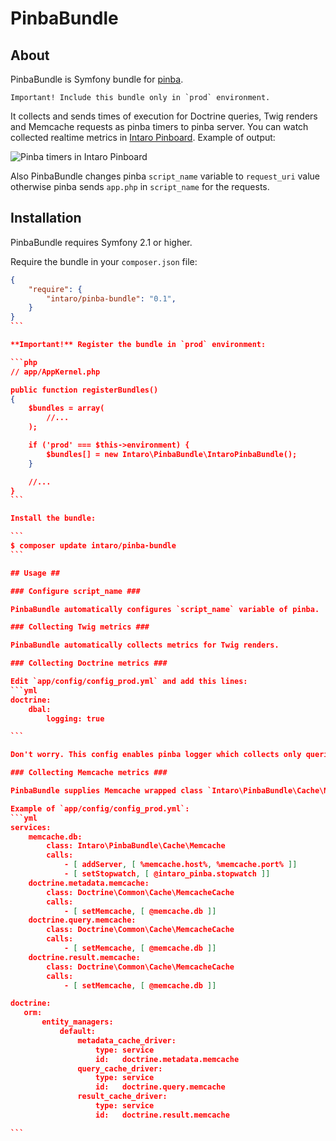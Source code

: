 # PinbaBundle #

## About ##

PinbaBundle is Symfony bundle for [pinba](http://pinba.org). 

    Important! Include this bundle only in `prod` environment.

It collects and sends times of execution for Doctrine queries, Twig renders and Memcache requests as pinba timers to pinba server. You can watch collected realtime metrics in [Intaro Pinboard](http://intaro.github.io/pinboard/). Example of output:

![Pinba timers in Intaro Pinboard](http://intaro.github.io/pinboard/img/timers.png)

Also PinbaBundle changes pinba `script_name` variable to `request_uri` value otherwise pinba sends `app.php` in `script_name` for the requests.

## Installation ##

PinbaBundle requires Symfony 2.1 or higher.

Require the bundle in your `composer.json` file:

````json
{
    "require": {
        "intaro/pinba-bundle": "0.1",
    }
}
```

**Important!** Register the bundle in `prod` environment:

```php
// app/AppKernel.php

public function registerBundles()
{
    $bundles = array(
        //...
    );

    if ('prod' === $this->environment) {
        $bundles[] = new Intaro\PinbaBundle\IntaroPinbaBundle();
    }

    //...
}
```

Install the bundle:

```
$ composer update intaro/pinba-bundle
```

## Usage ##

### Configure script_name ###

PinbaBundle automatically configures `script_name` variable of pinba.

### Collecting Twig metrics ###

PinbaBundle automatically collects metrics for Twig renders.

### Collecting Doctrine metrics ###

Edit `app/config/config_prod.yml` and add this lines:
```yml
doctrine:
    dbal:
        logging: true

```

Don't worry. This config enables pinba logger which collects only queries execution time but not logs them.

### Collecting Memcache metrics ###

PinbaBundle supplies Memcache wrapped class `Intaro\PinbaBundle\Cache\Memcache` which collects execution times of all memcache quiries.

Example of `app/config/config_prod.yml`:
```yml
services:
    memcache.db:
        class: Intaro\PinbaBundle\Cache\Memcache
        calls:
            - [ addServer, [ %memcache.host%, %memcache.port% ]]
            - [ setStopwatch, [ @intaro_pinba.stopwatch ]]
    doctrine.metadata.memcache:
        class: Doctrine\Common\Cache\MemcacheCache
        calls:
            - [ setMemcache, [ @memcache.db ]]
    doctrine.query.memcache:
        class: Doctrine\Common\Cache\MemcacheCache
        calls:
            - [ setMemcache, [ @memcache.db ]]
    doctrine.result.memcache:
        class: Doctrine\Common\Cache\MemcacheCache
        calls:
            - [ setMemcache, [ @memcache.db ]]

doctrine:
   orm:
       entity_managers:
           default:
               metadata_cache_driver:
                   type: service
                   id:   doctrine.metadata.memcache
               query_cache_driver:
                   type: service
                   id:   doctrine.query.memcache
               result_cache_driver:
                   type: service
                   id:   doctrine.result.memcache

```
